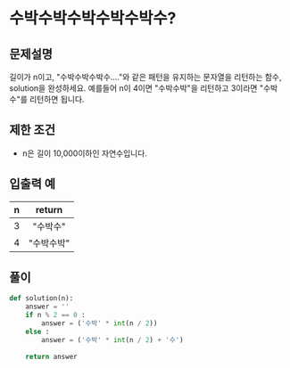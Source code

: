# 수박수박수박수박수박수?

## 문제설명

길이가 n이고, "수박수박수박수...."와 같은 패턴을 유지하는 문자열을 리턴하는 함수, solution을 완성하세요.
예를들어 n이 4이면 "수박수박"을 리턴하고 3이라면 "수박수"를 리턴하면 됩니다.


## 제한 조건

* n은 길이 10,000이하인 자연수입니다.


## 입출력 예

|n|return|
|:---:|:---:|
|3|"수박수"|
|4|"수박수박"|

## **풀이**

```python
def solution(n):
    answer = ''
    if n % 2 == 0 :
        answer = ('수박' * int(n / 2))
    else :
        answer = ('수박' * int(n / 2) + '수') 
    
    return answer
```


